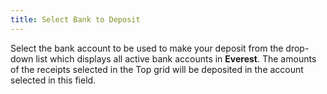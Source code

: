 ```yaml
---
title: Select Bank to Deposit
---
```



Select the bank account to be used to make your deposit from  the drop-down list which displays all active bank accounts in **Everest**.  The amounts of the receipts selected in the Top grid will be deposited  in the account selected in this field.
